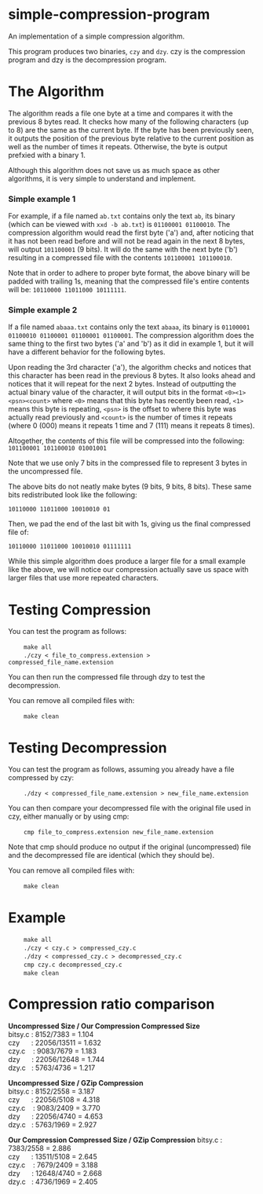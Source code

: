 
# simple-compression-program

An implementation of a simple compression algorithm. 

This program produces two binaries, `czy` and `dzy`. czy is the compression program and dzy is the decompression program. 

# The Algorithm

The algorithm reads a file one byte at a time and compares it with the previous 8 bytes read. It checks how many of the following characters (up to 8) are the same as the current byte. If the byte has been previously seen, it outputs the position of the previous byte relative to the current position as well as the number of times it repeats. Otherwise, the byte is output prefxied with a binary 1. <br/>

Although this algorithm does not save us as much space as other algorithms, it is very simple to understand and implement.

### Simple example 1

For example, if a file named `ab.txt` contains only the text `ab`, its binary (which can be viewed with `xxd -b ab.txt`) is `01100001 01100010`. The compression algorithm would read the first byte ('a') and, after noticing that it has not been read before and will not be read again in the next 8 bytes, will output `101100001` (9 bits). It will do the same with the next byte ('b') resulting in a compressed file with the contents `101100001 101100010`.<br/>

Note that in order to adhere to proper byte format, the above binary will be padded with trailing 1s, meaning that the compressed file's entire contents will be: `10110000 11011000 10111111`.<br/>

### Simple example 2

If a file named `abaaa.txt` contains only the text `abaaa`, its binary is `01100001 01100010 01100001 01100001 01100001`. The compression algorithm does the same thing to the first two bytes ('a' and 'b') as it did in example 1, but it will have a different behavior for the following bytes.

Upon reading the 3rd character ('a'), the algorithm checks and notices that this character has been read in the previous 8 bytes. It also looks ahead and notices that it will repeat for the next 2 bytes. Instead of outputting the actual binary value of the character, it will output bits in the format `<0><1><psn><count>` where `<0>` means that this byte has recently been read, `<1>` means this byte is repeating, `<psn>` is the offset to where this byte was actually read previously and `<count>` is the number of times it repeats (where 0 (000) means it repeats 1 time and 7 (111) means it repeats 8 times).<br/>

Altogether, the contents of this file will be compressed into the following: <br/>
`101100001 101100010 01001001`<br/>

Note that we use only 7 bits in the compressed file to represent 3 bytes in the uncompressed file.

The above bits do not neatly make bytes (9 bits, 9 bits, 8 bits). These same bits redistributed look like the following: <br/>

`10110000 11011000 10010010 01`<br/>

Then, we pad the end of the last bit with 1s, giving us the final compressed file of: </br>

`10110000 11011000 10010010 01111111`<br/>

While this simple algorithm does produce a larger file for a small example like the above, we will notice our compression actually save us space with larger files that use more repeated characters. 


# Testing Compression

You can test the program as follows: <br/>

&nbsp;&nbsp;&nbsp;&nbsp;&nbsp;&nbsp;&nbsp;&nbsp;`make all` <br/>
&nbsp;&nbsp;&nbsp;&nbsp;&nbsp;&nbsp;&nbsp;&nbsp;`./czy < file_to_compress.extension > compressed_file_name.extension` <br/>

You can then run the compressed file through dzy to test the decompression. <br/>

You can remove all compiled files with: <br/>

&nbsp;&nbsp;&nbsp;&nbsp;&nbsp;&nbsp;&nbsp;&nbsp;`make clean`</br>

# Testing Decompression

You can test the program as follows, assuming you already have a file compressed by czy: <br/>

&nbsp;&nbsp;&nbsp;&nbsp;&nbsp;&nbsp;&nbsp;&nbsp;`./dzy < compressed_file_name.extension > new_file_name.extension`</br>

You can then compare your decompressed file with the original file used in czy, either manually or by using cmp: <br/>

&nbsp;&nbsp;&nbsp;&nbsp;&nbsp;&nbsp;&nbsp;&nbsp;`cmp file_to_compress.extension new_file_name.extension`</br>

Note that cmp should produce no output if the original (uncompressed) file and the decompressed file are identical (which they should be). 

You can remove all compiled files with: <br/>

&nbsp;&nbsp;&nbsp;&nbsp;&nbsp;&nbsp;&nbsp;&nbsp;`make clean`</br>

# Example

&nbsp;&nbsp;&nbsp;&nbsp;&nbsp;&nbsp;&nbsp;&nbsp;`make all`</br>
&nbsp;&nbsp;&nbsp;&nbsp;&nbsp;&nbsp;&nbsp;&nbsp;`./czy < czy.c > compressed_czy.c`</br>
&nbsp;&nbsp;&nbsp;&nbsp;&nbsp;&nbsp;&nbsp;&nbsp;`./dzy < compressed_czy.c > decompressed_czy.c`<br/>
&nbsp;&nbsp;&nbsp;&nbsp;&nbsp;&nbsp;&nbsp;&nbsp;`cmp czy.c decompressed_czy.c`<br/>
&nbsp;&nbsp;&nbsp;&nbsp;&nbsp;&nbsp;&nbsp;&nbsp;`make clean`<br/>

# Compression ratio comparison

**Uncompressed Size / Our Compression Compressed Size**<br/>
bitsy.c&nbsp;: 8152/7383     = 1.104<br/>
czy&nbsp;&nbsp;&nbsp;&nbsp;&nbsp;&nbsp;: 22056/13511   = 1.632<br/>
czy.c&nbsp;&nbsp;&nbsp;&nbsp;: 9083/7679     = 1.183<br/>
dzy&nbsp;&nbsp;&nbsp;&nbsp;&nbsp;&nbsp;: 22056/12648   = 1.744<br/>
dzy.c&nbsp;&nbsp;&nbsp;: 5763/4736     = 1.217<br/>

**Uncompressed Size / GZip Compression**<br/>
bitsy.c&nbsp;: 8152/2558     = 3.187<br/>
czy&nbsp;&nbsp;&nbsp;&nbsp;&nbsp;&nbsp;: 22056/5108    = 4.318<br/>
czy.c&nbsp;&nbsp;&nbsp;&nbsp;: 9083/2409     = 3.770<br/>
dzy&nbsp;&nbsp;&nbsp;&nbsp;&nbsp;&nbsp;: 22056/4740    = 4.653<br/>
dzy.c&nbsp;&nbsp;&nbsp;: 5763/1969     = 2.927<br/>

**Our Compression Compressed Size / GZip Compression**
bitsy.c&nbsp;: 7383/2558     = 2.886<br/>
czy&nbsp;&nbsp;&nbsp;&nbsp;&nbsp;&nbsp;: 13511/5108    = 2.645<br/>
czy.c&nbsp;&nbsp;&nbsp;&nbsp;: 7679/2409     = 3.188<br/>
dzy&nbsp;&nbsp;&nbsp;&nbsp;&nbsp;&nbsp;: 12648/4740    = 2.668<br/>
dzy.c&nbsp;&nbsp;&nbsp;: 4736/1969     = 2.405<br/>
